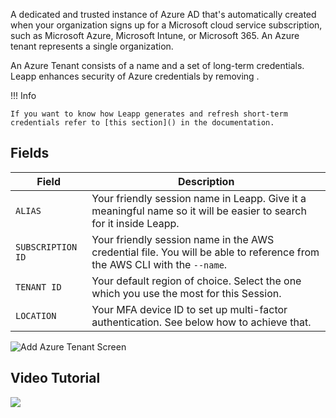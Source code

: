 A dedicated and trusted instance of Azure AD that's automatically created when your organization signs up for a Microsoft cloud service subscription, such as Microsoft Azure, Microsoft Intune, or Microsoft 365. An Azure tenant represents a single organization.

An Azure Tenant consists of a name and a set of long-term credentials. Leapp enhances security of Azure credentials by removing .

!!! Info

    If you want to know how Leapp generates and refresh short-term credentials refer to [this section]() in the documentation.

## Fields

| Field               | Description                          |
| --------------------| ------------------------------------ |
| `ALIAS`             | Your friendly session name in Leapp. Give it a meaningful name so it will be easier to search for it inside Leapp. |
| `SUBSCRIPTION ID`   | Your friendly session name in the AWS credential file. You will be able to reference from the AWS CLI with the `--name`. |
| `TENANT ID`         | Your default region of choice. Select the one which you use the most for this Session. |
| `LOCATION`          | Your MFA device ID to set up multi-factor authentication. See below how to achieve that. |



![](../../images/screens/azure-tenant?style=center-img "Add Azure Tenant Screen")

## Video Tutorial

![](../../videos/Azure.gif?style=center-img)
